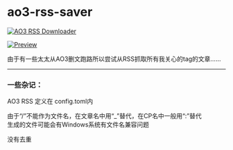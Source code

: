 # ao3-rss-saver
[![AO3 RSS Downloader](https://github.com/locoda/ao3-rss-saver/actions/workflows/action.yaml/badge.svg)](https://github.com/locoda/ao3-rss-saver/actions/workflows/action.yaml) 

[![Preview](https://img.shields.io/badge/Preview-%20%20-brightgreen)](https://ao3-rss-saver.pages.dev/)

由于有一些太太从AO3删文跑路所以尝试从RSS抓取所有我关心的tag的文章……

---

### 一些杂记：

AO3 RSS 定义在 config.toml内

由于“/”不能作为文件名，在文章名中用“_”替代，在CP名中一般用“:”替代\
生成的文件可能会有Windows系统有文件名兼容问题

没有去重
